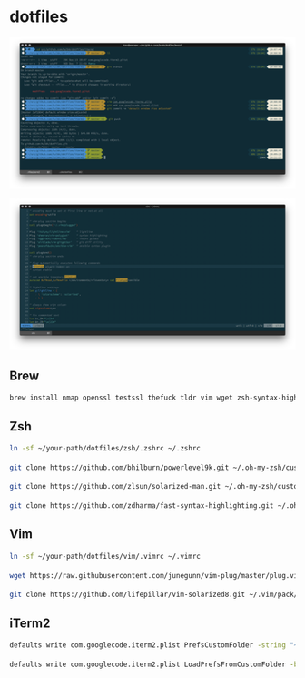 # dotfiles

![terminal screenshot](/screenshots/terminal.png?raw=true)

![vim screenshot](/screenshots/vim.png?raw=true)

## Brew
```bash
brew install nmap openssl testssl thefuck tldr vim wget zsh-syntax-highlighting ccat
```

## Zsh

```bash
ln -sf ~/your-path/dotfiles/zsh/.zshrc ~/.zshrc

git clone https://github.com/bhilburn/powerlevel9k.git ~/.oh-my-zsh/custom/themes/powerlevel9k

git clone https://github.com/zlsun/solarized-man.git ~/.oh-my-zsh/custom/plugins/solarized-man

git clone https://github.com/zdharma/fast-syntax-highlighting.git ~/.oh-my-zsh/custom/plugins/fast-syntax-highlighting
```

## Vim

```bash
ln -sf ~/your-path/dotfiles/vim/.vimrc ~/.vimrc

wget https://raw.githubusercontent.com/junegunn/vim-plug/master/plug.vim -O ~/.vim/autoload/plug.vim

git clone https://github.com/lifepillar/vim-solarized8.git ~/.vim/pack/themes/opt/solarized8
```

## iTerm2

```bash
defaults write com.googlecode.iterm2.plist PrefsCustomFolder -string "~/your-path/dotfiles/iterm2/com.googlecode.iterm2.plist"

defaults write com.googlecode.iterm2.plist LoadPrefsFromCustomFolder -bool true
```
